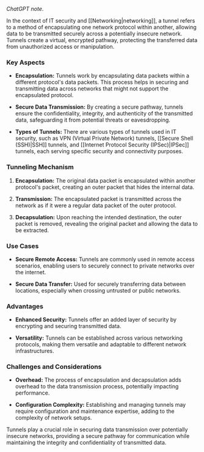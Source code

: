 *ChatGPT note*.

In the context of IT security and [[Networking|networking]], a tunnel refers to a method of encapsulating one network protocol within another, allowing data to be transmitted securely across a potentially insecure network. Tunnels create a virtual, encrypted pathway, protecting the transferred data from unauthorized access or manipulation.

### Key Aspects

- **Encapsulation:** Tunnels work by encapsulating data packets within a different protocol's data packets. This process helps in securing and transmitting data across networks that might not support the encapsulated protocol.
    
- **Secure Data Transmission:** By creating a secure pathway, tunnels ensure the confidentiality, integrity, and authenticity of the transmitted data, safeguarding it from potential threats or eavesdropping.
    
- **Types of Tunnels:** There are various types of tunnels used in IT security, such as VPN (Virtual Private Network) tunnels, [[Secure Shell (SSH)|SSH]] tunnels, and [[Internet Protocol Security (IPSec)|IPSec]] tunnels, each serving specific security and connectivity purposes.
    

### Tunneling Mechanism

1. **Encapsulation:** The original data packet is encapsulated within another protocol's packet, creating an outer packet that hides the internal data.
    
2. **Transmission:** The encapsulated packet is transmitted across the network as if it were a regular data packet of the outer protocol.
    
3. **Decapsulation:** Upon reaching the intended destination, the outer packet is removed, revealing the original packet and allowing the data to be extracted.
    

### Use Cases

- **Secure Remote Access:** Tunnels are commonly used in remote access scenarios, enabling users to securely connect to private networks over the internet.
    
- **Secure Data Transfer:** Used for securely transferring data between locations, especially when crossing untrusted or public networks.
    

### Advantages

- **Enhanced Security:** Tunnels offer an added layer of security by encrypting and securing transmitted data.
    
- **Versatility:** Tunnels can be established across various networking protocols, making them versatile and adaptable to different network infrastructures.
    

### Challenges and Considerations

- **Overhead:** The process of encapsulation and decapsulation adds overhead to the data transmission process, potentially impacting performance.
    
- **Configuration Complexity:** Establishing and managing tunnels may require configuration and maintenance expertise, adding to the complexity of network setups.
    

Tunnels play a crucial role in securing data transmission over potentially insecure networks, providing a secure pathway for communication while maintaining the integrity and confidentiality of transmitted data.